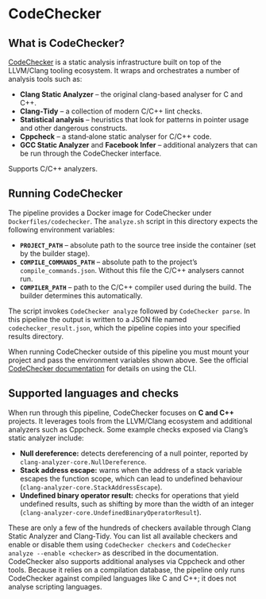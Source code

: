# CodeChecker

## What is CodeChecker?

[CodeChecker](https://codechecker.readthedocs.io/) is a static analysis
infrastructure built on top of the LLVM/Clang tooling ecosystem.  It
wraps and orchestrates a number of analysis tools such as:

* **Clang Static Analyzer** – the original clang-based analyser for
  C and C++.
* **Clang‑Tidy** – a collection of modern C/C++ lint checks.
* **Statistical analysis** – heuristics that look for patterns in
  pointer usage and other dangerous constructs.
* **Cppcheck** – a stand‑alone static analyser for C/C++ code.
* **GCC Static Analyzer** and **Facebook Infer** – additional
  analyzers that can be run through the CodeChecker interface.

Supports C/C++ analyzers.

## Running CodeChecker

The pipeline provides a Docker image for CodeChecker under
`Dockerfiles/codechecker`.  The `analyze.sh` script in this directory
expects the following environment variables:

* **`PROJECT_PATH`** – absolute path to the source tree inside the
  container (set by the builder stage).
* **`COMPILE_COMMANDS_PATH`** – absolute path to the project’s
  `compile_commands.json`.  Without this file the C/C++ analysers
  cannot run.
* **`COMPILER_PATH`** – path to the C/C++ compiler used during the
  build.  The builder determines this automatically.

The script invokes `CodeChecker analyze` followed by
`CodeChecker parse`.  In this pipeline the output is written to a
JSON file named `codechecker_result.json`,
which the pipeline copies into your specified results directory.

When running CodeChecker outside of this pipeline you must mount
your project and pass the environment variables shown above.  See the
official [CodeChecker documentation](https://codechecker.readthedocs.io)
for details on using the CLI.

## Supported languages and checks

When run through this pipeline, CodeChecker focuses on **C and C++**
projects.  It leverages tools from the LLVM/Clang ecosystem and
additional analyzers such as Cppcheck.  Some example checks exposed
via Clang’s static analyzer include:

* **Null dereference:** detects dereferencing of a null pointer,
  reported by `clang-analyzer-core.NullDereference`.
* **Stack address escape:** warns when the address of a stack
  variable escapes the function scope, which can lead to undefined
  behaviour (`clang-analyzer-core.StackAddressEscape`).
* **Undefined binary operator result:** checks for operations that
  yield undefined results, such as shifting by more than the width of
  an integer (`clang-analyzer-core.UndefinedBinaryOperatorResult`).

These are only a few of the hundreds of checkers available through
Clang Static Analyzer and Clang‑Tidy.  You can list all available
checkers and enable or disable them using `CodeChecker checkers` and
`CodeChecker analyze --enable <checker>` as described in the
documentation.  CodeChecker also supports
additional analyses via Cppcheck and other tools.  Because it relies
on a compilation database, the pipeline only runs CodeChecker against
compiled languages like C and C++; it does not analyse scripting
languages.
